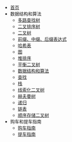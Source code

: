* [首页](/)
* 数据结构和算法
    * [多路查找树](算法/B树)
    * [二叉排序树](算法/二叉排序树)
    * [二叉树](算法/二叉树)
    * [前缀、中缀、后缀表达式](算法/前缀、中缀、后缀表达式)
    * [哈希表](算法/哈希表)
    * [图](算法/图)
    * [堆排序](算法/堆排序)
    * [平衡二叉树](算法/平衡二叉树)
    * [数据结构和算法](算法/数据结构和算法)
    * [查找](算法/查找)
    * [栈](算法/栈)
    * [线索化二叉树](算法/线索化二叉树)
    * [赫夫曼树](算法/赫夫曼树)
    * [递归](算法/递归)
    * [链表](算法/链表)
    * [顺序存储二叉树](算法/顺序存储二叉树)
* 购车和提车指南
    * [购车指南](car/by-car/)
    * [提车指南](car/pick-car/)

